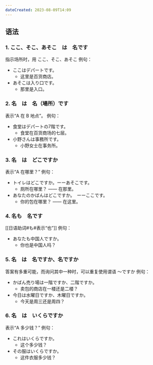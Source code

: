 ```yaml
---
dateCreated: 2023-08-09T14:09
---
```

## 语法
### 1. ここ、そこ、あそこ　は　名です
指示场所时，用 ここ、そこ、あそこ
例句：
- ここはデパートです。
	- 这里是百货商店。
- あそこは入り口です。
	- 那里是入口。
### 2. 名　は　名（場所）です
表示“A 在 B 地点”。
例句：
- 食堂はデパートの7階です。
	- 食堂在百货商场的七层。
- 小野さんは事務所です。
	- 小野女士在事务所。
### 3. 名　は　どこですか
表示“A 在哪里？”
例句：
- トイレはどこですか。ーーあそこです。
	- 厕所在哪里？ —— 在那里。
- あなたのかばんはどこですか。　ーーここです。
	- 你的包在哪里？ —— 在这里。
### 4. 名も　名です
[[日语助词#も#表示“也”]]
例句：
- あなたも中国人ですか。
	- 你也是中国人吗？
### 5. 名　は　名ですか、名ですか
答案有多重可能，而询问其中一种时，可以重复使用谓语 〜ですか
例句：
- かばん売り場は一階ですか、二階ですか。
	- 卖包的商店在一楼还是二楼？
- 今日は水曜日ですか、木曜日ですか。
	- 今天是周三还是周四？
### 6. 名　は　いくらですか
表示“A 多少钱？”
例句：
- これはいくらですか。
	- 这个多少钱？
- その服はいくらですか。
	- 这件衣服多少钱？